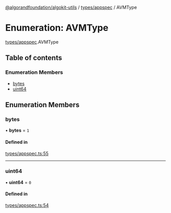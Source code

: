 [@algorandfoundation/algokit-utils](../README.md) / [types/appspec](../modules/types_appspec.md) / AVMType

# Enumeration: AVMType

[types/appspec](../modules/types_appspec.md).AVMType

## Table of contents

### Enumeration Members

- [bytes](types_appspec.AVMType.md#bytes)
- [uint64](types_appspec.AVMType.md#uint64)

## Enumeration Members

### bytes

• **bytes** = ``1``

#### Defined in

[types/appspec.ts:55](https://github.com/algorandfoundation/algokit-utils-ts/blob/main/src/types/appspec.ts#L55)

___

### uint64

• **uint64** = ``0``

#### Defined in

[types/appspec.ts:54](https://github.com/algorandfoundation/algokit-utils-ts/blob/main/src/types/appspec.ts#L54)
